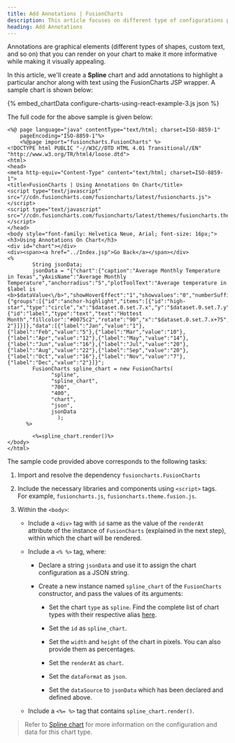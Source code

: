 ```yaml
---
title: Add Annotations | FusionCharts
description: This article focuses on different type of configurations possible using the Java.
heading: Add Annotations
---
```


Annotations are graphical elements (different types of shapes, custom text, and so on) that you can render on your chart to make it more informative while making it visually appealing.

In this article, we'll create a **Spline** chart and add annotations to highlight a particular anchor along with text using the FusionCharts JSP wrapper. A sample chart is shown below:

{% embed_chartData configure-charts-using-react-example-3.js json %}

The full code for the above sample is given below:

```
<%@ page language="java" contentType="text/html; charset=ISO-8859-1"
    pageEncoding="ISO-8859-1"%>
    <%@page import="fusioncharts.FusionCharts" %>
<!DOCTYPE html PUBLIC "-//W3C//DTD HTML 4.01 Transitional//EN" "http://www.w3.org/TR/html4/loose.dtd">
<html>
<head>
<meta http-equiv="Content-Type" content="text/html; charset=ISO-8859-1">
<title>FusionCharts | Using Annotations On Chart</title>
<script type="text/javascript" src="//cdn.fusioncharts.com/fusioncharts/latest/fusioncharts.js"></script>
<script type="text/javascript" src="//cdn.fusioncharts.com/fusioncharts/latest/themes/fusioncharts.theme.fusion.js"></script>
</head>
<body style="font-family: Helvetica Neue, Arial; font-size: 16px;">
<h3>Using Annotations On Chart</h3>
<div id="chart"></div>
<div><span><a href="../Index.jsp">Go Back</a></span></div>
<%
        String jsonData;
        jsonData = "{"chart":{"caption":"Average Monthly Temperature in Texas","yAxisName":"Average Monthly Temperature","anchorradius":"5","plotToolText":"Average temperature in $label is <b>$dataValue<\/b>","showHoverEffect":"1","showvalues":"0","numberSuffix":"°C","theme":"fusion","anchorBgColor":"#72D7B2","paletteColors":"#72D7B2"},"annotations":{"groups":[{"id":"anchor-highlight","items":[{"id":"high-star","type":"circle","x":"$dataset.0.set.7.x","y":"$dataset.0.set.7.y","radius":"12","color":"#cc0000","border":"2","borderColor":"#0075c2"},{"id":"label","type":"text","text":"Hottest Month","fillcolor":"#0075c2","rotate":"90","x":"$dataset.0.set.7.x+75","y":"$dataset.0.set.7.y-2"}]}]},"data":[{"label":"Jan","value":"1"},{"label":"Feb","value":"5"},{"label":"Mar","value":"10"},{"label":"Apr","value":"12"},{"label":"May","value":"14"},{"label":"Jun","value":"16"},{"label":"Jul","value":"20"},{"label":"Aug","value":"22"},{"label":"Sep","value":"20"},{"label":"Oct","value":"16"},{"label":"Nov","value":"7"},{"label":"Dec","value":"2"}]}";
        FusionCharts spline_chart = new FusionCharts(
              "spline",
              "spline_chart",
              "700", 
              "400",
              "chart",
              "json",
              jsonData                    
                );
      %>
 
        <%=spline_chart.render()%>
</body>
</html>

```

The sample code provided above corresponds to the following tasks:

1. Import and resolve the dependency `fusioncharts.FusionCharts`

2. Include the necessary libraries and components using `<script>` tags. For example, `fusioncharts.js`, `fusioncharts.theme.fusion.js`. 

3. Within the `<body>`: 

    * Include a `<div>` tag with `id` same as the value of the `renderAt` attribute of the instance of `FusionCharts` (explained in the next step), within which the chart will be rendered. 

    * Include a `<% %>` tag, where:

        * Declare a string `jsonData` and use it to assign the chart configuration as a JSON string.

        * Create a new instance named `spline_chart` of the `FusionCharts` constructor, and pass the values of its arguments:

            * Set the chart `type` as `spline`. Find the complete list of chart types with their respective alias [here](https://www.fusioncharts.com/dev/chart-guide/list-of-charts).

            * Set the `id` as `spline_chart`.

            * Set the `width` and `height` of the chart in pixels. You can also provide them as percentages.

            * Set the `renderAt` as `chart`.

            * Set the `dataFormat` as `json`.

            * Set the `dataSource` to `jsonData` which has been declared and defined above.

    * Include a `<%= %>` tag that contains `spline_chart.render()`.

> Refer to [Spline chart](https://www.fusioncharts.com/dev/chart-guide/standard-charts/spline-charts) for more information on the configuration and data for this chart type.